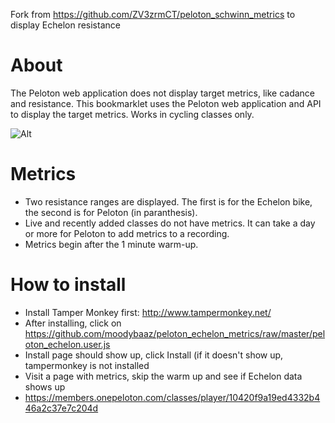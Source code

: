 Fork from https://github.com/ZV3zrmCT/peloton_schwinn_metrics to display Echelon resistance

# About
The Peloton web application does not display target metrics, like cadance and resistance. This bookmarklet uses the Peloton web application and API to display the target metrics. Works in cycling classes only.

![Alt](https://coffeesnip.com/example.jpeg "Peloton class with target metrics")

# Metrics
- Two resistance ranges are displayed. The first is for the Echelon bike, the second is for Peloton (in paranthesis).
- Live and recently added classes do not have metrics. It can take a day or more for Peloton to add metrics to a recording.
- Metrics begin after the 1 minute warm-up.

# How to install
- Install Tamper Monkey first: http://www.tampermonkey.net/  
- After installing, click on https://github.com/moodybaaz/peloton_echelon_metrics/raw/master/peloton_echelon.user.js  
- Install page should show up, click Install (if it doesn't show up, tampermonkey is not installed  
- Visit a page with metrics, skip the warm up and see if Echelon data shows up  
- https://members.onepeloton.com/classes/player/10420f9a19ed4332b446a2c37e7c204d  

